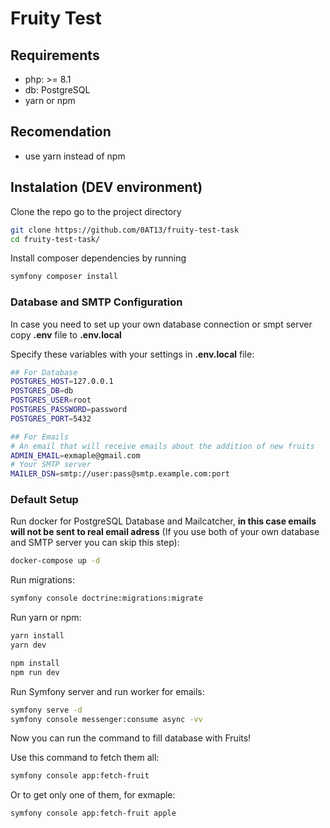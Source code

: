 # Fruity Test

## Requirements 
 - php: >= 8.1
 - db: PostgreSQL 
 - yarn or npm

## Recomendation
 - use yarn instead of npm

## Instalation (DEV environment)

Clone the repo go to the project directory
```sh
git clone https://github.com/0AT13/fruity-test-task
cd fruity-test-task/
```

Install composer dependencies by running
```sh
symfony composer install
```

### Database and SMTP Configuration
In case you need to set up your own database connection or smpt server
copy **.env** file to **.env.local**

Specify these variables with your settings in **.env.local** file:
```sh
## For Database
POSTGRES_HOST=127.0.0.1
POSTGRES_DB=db
POSTGRES_USER=root
POSTGRES_PASSWORD=password
POSTGRES_PORT=5432

## For Emails
# An email that will receive emails about the addition of new fruits
ADMIN_EMAIL=exmaple@gmail.com
# Your SMTP server
MAILER_DSN=smtp://user:pass@smtp.example.com:port
```

### Default Setup
Run docker for PostgreSQL Database and Mailcatcher, **in this case emails will not be sent to real email adress** (If you use both of your own database and SMTP server you can skip this step):
```sh
docker-compose up -d
```

Run migrations:
```sh
symfony console doctrine:migrations:migrate
```

Run yarn or npm:
```sh
yarn install
yarn dev

npm install
npm run dev
```

Run Symfony server and run worker for emails:
```sh
symfony serve -d
symfony console messenger:consume async -vv
```

Now you can run the command to fill database with Fruits!

Use this command to fetch them all:
```sh
symfony console app:fetch-fruit
```
Or to get only one of them, for exmaple:
```sh
symfony console app:fetch-fruit apple
```
